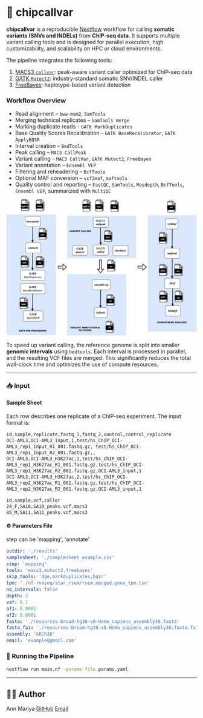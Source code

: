 # 🧬 chipcallvar

**chipcallvar** is a reproducible [Nextflow](https://www.nextflow.io/) workflow for calling **somatic variants (SNVs and INDELs)** from **ChIP-seq data**. It supports multiple variant calling tools and is designed for parallel execution, high customizability, and scalability on HPC or cloud environments.

The pipeline integrates the following tools:

1. [MACS3 `callvar`](https://macs3-project.github.io/MACS/docs/callvar.html): peak-aware variant caller optimized for ChIP-seq data
2. [GATK `Mutect2`](https://gatk.broadinstitute.org/hc/en-us/articles/360037593851-Mutect2): industry-standard somatic SNV/INDEL caller
3. [FreeBayes](https://github.com/freebayes/freebayes): haplotype-based variant detection



### Workflow Overview

- Read alignment – `bwa-mem2`, `SamTools`
- Merging technical replicates – `SamTools merge`
- Marking duplicate reads - `GATK MarkDuplicates`
- Base Quality Scores Recalibration - `GATK BaseRecalibrator`, `GATK ApplyBQSR`
- Interval creation – `BedTools`
- Peak calling – `MAC3 CallPeak`
- Variant calling – `MAC3 CallVar`, `GATK Mutect2`, `FreeBayes`
- Variant annotation – `Ensembl VEP`
- Filtering and reheadering – `BcfTools`
- Optional MAF conversion – `vcf2maf`, `maftools`
- Quality control and reporting – `FastQC`, `SamTools`, `Mosdepth`, `BcfTools`, `Ensembl VEP`, summarized with `MultiQC`

![Workflow](./workflow.jpg)


To speed up variant calling, the reference genome is split into smaller **genomic intervals** using `bedtools`. Each interval is processed in parallel, and the resulting VCF files are merged. This significantly reduces the total wall-clock time and optimizes the use of compute resources.

---

### 📥 Input

#### Sample Sheet 

Each row describes one replicate of a ChIP-seq experiment. The input format is:

```csv {samplesheet.csv}
id,sample,replicate,fastq_1,fastq_2,control,control_replicate
OCI-AML3,OCI-AML3_input,1,test/hs_ChIP_OCI-AML3_rep1_Input_R1_001.fastq.gz, test/hs_ChIP_OCI-AML3_rep1_Input_R2_001.fastq.gz,,
OCI-AML3,OCI-AML3_H3K27ac,1,test/hs_ChIP_OCI-AML3_rep1_H3K27ac_R1_001.fastq.gz,test/hs_ChIP_OCI-AML3_rep1_H3K27ac_R2_001.fastq.gz,OCI-AML3_input,1
OCI-AML3,OCI-AML3_H3K27ac,2,test/hs_ChIP_OCI-AML3_rep2_H3K27ac_R1_001.fastq.gz,test/hs_ChIP_OCI-AML3_rep2_H3K27ac_R2_001.fastq.gz,OCI-AML3_input,1
```

```csv {samplesheet.csv}
id,sample,vcf,caller
24_F,SA10,SA10_peaks.vcf,macs3
85_M,SA11,SA11_peaks.vcf,macs3
```

#### ⚙️ Parameters File 
step can be 'mapping', 'annotate'


```yaml {params.yaml}
outdir: './results'
samplesheet: './samplesheet_example.csv'
step: 'mapping'
tools: 'macs3,mutect2,freebayes'
skip_tools: 'dge,markduplicates,bqsr'
tpm: './nf-rnaseq/star_rsem/rsem.merged.gene_tpm.tsv'
no_intervals: false
depth: 2
vaf: 0.1
af1: 0.0001
af2: 0.0001
fasta: './resources-broad-hg38-v0-Homo_sapiens_assembly38.fasta'
fasta_fai: './resources-broad-hg38-v0-Homo_sapiens_assembly38.fasta.fai'
assembly: 'GRCh38'
email: 'example@gmail.com'
```

### 🚀 Running the Pipeline

```bash
nextflow run main.nf -params-file params.yaml 
```

---

## 👩‍💻 Author

Ann Mariya
[GitHub](https://github.com/annmariyaes)
[Email](annmariya.elayani@gmail.com)
